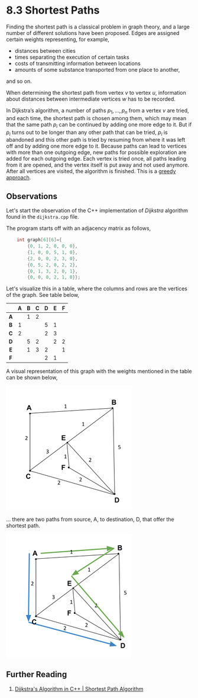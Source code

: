 # 8.3 Shortest Paths

Finding the shortest path is a classical problem in graph theory, and a large number of different solutions have been proposed. Edges are assigned certain weights representing, for example,

 - distances between cities
 - times separating the execution of certain tasks
 - costs of transmitting information between locations
 - amounts of some substance transported from one place to another,

and so on.

When determining the shortest path from vertex $v$ to vertex $u$, information about distances between intermediate vertices $w$ has to be recorded.

In Dijkstra’s algorithm, a number of paths $p_1, \dots, p_n$ from a vertex $v$ are tried, and each time, the shortest path is chosen among them, which may mean that the same path $p_i$ can be continued by adding one more edge to it. But if $p_i$ turns out to be longer than any other path that can be tried, $p_i$ is abandoned and this other path is tried by resuming from where it was left off and by adding one more edge to it. ­Because paths can lead to vertices with more than one outgoing edge, new paths for possible exploration are added for each outgoing edge. Each vertex is tried once, all paths leading from it are opened, and the vertex itself is put away and not used anymore. After all vertices are visited, the algorithm is finished. This is a [greedy approach](../../../js/codility/greedy/).

## Observations

Let's start the observation of the C++ implementation of _Dijkstra_ algorithm found in the `dijkstra.cpp` file.

The program starts off with an adjacency matrix as follows,

```c
    int graph[6][6]={
        {0, 1, 2, 0, 0, 0},
        {1, 0, 0, 5, 1, 0},
        {2, 0, 0, 2, 3, 0},
        {0, 5, 2, 0, 2, 2},
        {0, 1, 3, 2, 0, 1},
        {0, 0, 0, 2, 1, 0}};
```

Let's visualize this in a table, where the columns and rows are the vertices of the graph. See table below,

|       | A | B | C | D | E | F |
|:-----:|:-:|:-:|:-:|:-:|:-:|:-:|
| **A** |   | 1 | 2 |   |   |   |
| **B** | 1 |   |   | 5 | 1 |   |
| **C** | 2 |   |   | 2 | 3 |   |
| **D** |   | 5 | 2 |   | 2 | 2 |
| **E** |   | 1 | 3 | 2 |   | 1 |
| **F** |   |   |   | 2 | 1 |   |

A visual representation of this graph with the weights mentioned in the table can be shown below,

![Graph representing the 6 by 6 adjacency matrix](/.attachments/dijkstra.graph-1.png)

... there are two paths from source, A, to destination, D, that offer the shortest path.

![2 shortest path from A to D](/.attachments/dijkstra.graph-a-d.png)

## Further Reading

 1. [Dijkstra's Algorithm in C++ | Shortest Path Algorithm](https://favtutor.com/blogs/dijkstras-algorithm-cpp)

